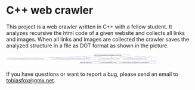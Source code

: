 # C++ web crawler  

This project is a web crawler written in C++ with a fellow student. It analyzes recursive the html code of a given website and collects all links and images. When all links and images are collected the crawler saves the analyzed structure in a file as DOT format as shown in the picture.  

<img src="./dot_partial_result.png" width="80%">

If you have questions or want to report a bug, please send an email to tobiasfox@gmx.net.
